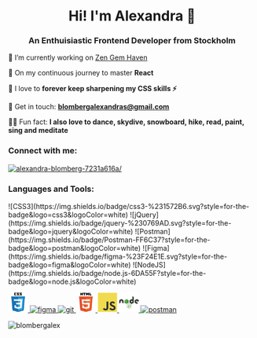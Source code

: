 <h1 align="center">Hi! I'm Alexandra 🌻</h1>
<h3 align="center">An Enthuisiastic Frontend Developer from Stockholm</h3>

 🔭 I’m currently working on [Zen Gem Haven](https://github.com/blombergalex/gems)

 🌱 On my continuous journey to master **React**

 💎 I love to **forever keep sharpening my CSS skills ⚡**

 💬 Get in touch: **blombergalexandras@gmail.com**

 🤸🏽 Fun fact: **I also love to dance, skydive, snowboard, hike, read, paint, sing and meditate**

<h3 align="left">Connect with me:</h3>
<p align="left">
<a href="https://linkedin.com/in/alexandra-blomberg-7231a616a/" target="_blank"><img align="center" src="https://raw.githubusercontent.com/rahuldkjain/github-profile-readme-generator/master/src/images/icons/Social/linked-in-alt.svg" alt="alexandra-blomberg-7231a616a/" height="30" width="40" /></a>
</p>

<h3 align="left">Languages and Tools:</h3>
![CSS3](https://img.shields.io/badge/css3-%231572B6.svg?style=for-the-badge&logo=css3&logoColor=white) ![jQuery](https://img.shields.io/badge/jquery-%230769AD.svg?style=for-the-badge&logo=jquery&logoColor=white) ![Postman](https://img.shields.io/badge/Postman-FF6C37?style=for-the-badge&logo=postman&logoColor=white) ![Figma](https://img.shields.io/badge/figma-%23F24E1E.svg?style=for-the-badge&logo=figma&logoColor=white) ![NodeJS](https://img.shields.io/badge/node.js-6DA55F?style=for-the-badge&logo=node.js&logoColor=white)

<p align="left"> <a href="https://www.w3schools.com/css/" target="_blank" rel="noreferrer"> <img src="https://raw.githubusercontent.com/devicons/devicon/master/icons/css3/css3-original-wordmark.svg" alt="css3" width="40" height="40"/> </a> <a href="https://www.figma.com/" target="_blank" rel="noreferrer"> <img src="https://www.vectorlogo.zone/logos/figma/figma-icon.svg" alt="figma" width="40" height="40"/> </a> <a href="https://git-scm.com/" target="_blank" rel="noreferrer"> <img src="https://www.vectorlogo.zone/logos/git-scm/git-scm-icon.svg" alt="git" width="40" height="40"/> </a> <a href="https://www.w3.org/html/" target="_blank" rel="noreferrer"> <img src="https://raw.githubusercontent.com/devicons/devicon/master/icons/html5/html5-original-wordmark.svg" alt="html5" width="40" height="40"/> </a> <a href="https://developer.mozilla.org/en-US/docs/Web/JavaScript" target="_blank" rel="noreferrer"> <img src="https://raw.githubusercontent.com/devicons/devicon/master/icons/javascript/javascript-original.svg" alt="javascript" width="40" height="40"/> </a> <a href="https://nodejs.org" target="_blank" rel="noreferrer"> <img src="https://raw.githubusercontent.com/devicons/devicon/master/icons/nodejs/nodejs-original-wordmark.svg" alt="nodejs" width="40" height="40"/> </a> <a href="https://postman.com" target="_blank" rel="noreferrer"> <img src="https://www.vectorlogo.zone/logos/getpostman/getpostman-icon.svg" alt="postman" width="40" height="40"/> </a> </p>

<p><img align="center" src="https://github-readme-stats.vercel.app/api/top-langs?username=blombergalex&show_icons=true&theme=cobalt&title_color=514848&text_color=504949&bg_color=f0e199&locale=en&layout=compact" alt="blombergalex" /></p>
